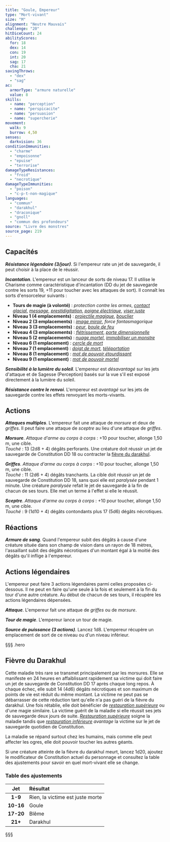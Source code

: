 ```yaml
---
title: "Goule, Empereur"
type: "Mort-vivant"
size: "M"
alignment: "Neutre Mauvais"
challenge: "20"
hitDiceCount: 24
abilityScores:
  for: 18
  dex: 14
  con: 19
  int: 20
  sag: 17
  cha: 21
savingThrows:
  - "dex"
  - "sag"
ac:
  armorType: "armure naturelle"
  value: 8
skills:
  - name: "perception"
  - name: "perspicacite"
  - name: "persuasion"
  - name: "supercherie"
movement:
  walk: 9
  burrow: 4,50
senses:
  darkvision: 36
conditionImmunities:
  - "charme"
  - "empoisonne"
  - "epuise"
  - "terrorise"
damageTypeResistances:
  - "froid"
  - "necrotique"
damageTypeImmunities:
  - "poison"
  - "c-p-t-non-magique"
languages:
  - "commun"
  - "darakhul"
  - "draconique"
  - "gnoll"
  - "commun des profondeurs"
source: "Livre des monstres"
source_page: 219
---
```

## Capacités
_**Résistance légendaire (3/jour)**_. Si l'empereur rate un jet de sauvegarde, il peut choisir à la place de le réussir.

_**Incantation**_. L'empereur est un lanceur de sorts de niveau 17. Il utilise le Charisme comme caractéristique d'incantation (DD du jet de sauvegarde contre les sorts 19, +11 pour toucher avec les attaques de sort). Il connaît les sorts d'ensorceleur suivants :
* **Tours de magie (à volonté)** : _protection contre les armes_, [_contact glacial_](/grimoire/contact-glacial/), [_message_](/grimoire/message/), [_prestidigitation_](/grimoire/prestidigitation/), [_poigne électrique_](/grimoire/poigne-electrique/), [_viser juste_](/grimoire/viser-juste/)
* **Niveau 1 (4 emplacements)** : [_projectile magique_](/grimoire/projectile-magique/), [_bouclier_](/grimoire/bouclier/)
* **Niveau 2 (3 emplacements)** : [_image miroir_](/grimoire/image-miroir/), _force fantasmagorique_
* **Niveau 3 (3 emplacements)** : [_peur_](/grimoire/peur/), [_boule de feu_](/grimoire/boule-de-feu/)
* **Niveau 4 (3 emplacements)** : [_flétrissement_](/grimoire/fletrissement/), [_porte dimensionnelle_](/grimoire/porte-dimensionnelle/)
* **Niveau 5 (2 emplacements)** : [_nuage mortel_](/grimoire/nuage-mortel/), [_immobiliser un monstre_](/grimoire/immobiliser-un-monstre/)
* **Niveau 6 (1 emplacement)** : [_cercle de mort_](/grimoire/cercle-de-mort/)
* **Niveau 7 (1 emplacement)** : [_doigt de mort_](/grimoire/doigt-de-mort/), [_téléportation_](/grimoire/teleportation/)
* **Niveau 8 (1 emplacement)** : [_mot de pouvoir étourdissant_](/grimoire/mot-de-pouvoir-etourdissant/)
* **Niveau 9 (1 emplacement)** : [_mot de pouvoir mortel_](/grimoire/mot-de-pouvoir-mortel/)

_**Sensibilité à la lumière du soleil**_. L'empereur est _désavantagé_ sur les jets d'attaque et de Sagesse (Perception) basés sur la vue s'il est exposé directement à la lumière du soleil.

_**Résistance contre le renvoi**_. L'empereur est _avantagé_ sur les jets de sauvegarde contre les effets renvoyant les morts-vivants.

## Actions
_**Attaques multiples**_. L'empereur fait une attaque de _morsure_ et deux de _griffes_. Il peut faire une attaque de _sceptre_ au lieu d'une attaque de _griffes_.

_**Morsure**_. _Attaque d'arme au corps à corps_ : +10 pour toucher, allonge 1,50 m, une cible.  
_Touché_ : 13 (2d8 + 4) dégâts perforants. Une créature doit réussir un jet de sauvegarde de Constitution DD 18 ou contracter la [fièvre du darakhul](#fievre-du-darakhul).

_**Griffes**_. _Attaque d'arme au corps à corps_ : +10 pour toucher, allonge 1,50 m, une cible.  
_Touché_ : 11 (2d6 + 4) dégâts tranchants. La cible doit réussir un jet de sauvegarde de Constitution DD 18, sans quoi elle est _paralysée_ pendant 1 minute. Une créature _paralysée_ refait le jet de sauvegarde à la fin de chacun de ses tours. Elle met un terme à l'effet si elle le réussit.

_**Sceptre**_. _Attaque d'arme au corps à corps_ : +10 pour toucher, allonge 1,50 m, une cible.  
_Touché_ : 9 (1d10 + 4) dégâts contondants plus 17 (5d6) dégâts nécrotiques.

## Réactions
_**Armure de sang**_. Quand l'empereur subit des dégâts à cause d'une créature située dans son champ de vision dans un rayon de 18 mètres, l'assaillant subit des dégâts nécrotiques d'un montant égal à la moitié des dégâts qu'il inflige à l'empereur.

## Actions légendaires
L'empereur peut faire 3 actions légendaires parmi celles proposées ci-dessous. Il ne peut en faire qu'une seule à la fois et seulement à la fin du tour d'une autre créature. Au début de chacun de ses tours, il récupère les actions légendaires dépensées.

_**Attaque**_. L'empereur fait une attaque de _griffes_ ou de _morsure_.

_**Tour de magie**_. L'empereur lance un tour de magie.

_**Source de puissance (3 actions)**_. Lancez 1d8. L'empereur récupère un emplacement de sort de ce niveau ou d'un niveau inférieur.

§§§ .hero
## Fièvre du Darakhul
Cette maladie très rare se transmet principalement par les morsures. Elle se manifeste en 24 heures en affaiblissant rapidement sa victime qui doit faire un jet de sauvegarde de Constitution DD 17 après chaque long repos. À chaque échec, elle subit 14 (4d6) dégâts nécrotiques et son maximum de points de vie est réduit du même montant. La victime ne peut pas se débarrasser de cette réduction tant qu'elle n'a pas guéri de la fièvre du darakhul. Une fois rétablie, elle doit bénéficier de [_restauration supérieure_](/grimoire/restauration-superieure) ou d'une magie similaire. La victime guérit de la maladie si elle réussit ses jets de sauvegarde deux jours de suite. [_Restauration supérieure_](/grimoire/restauration-superieure) soigne la maladie tandis que [_restauration inférieure_](/grimoire/restauration-inferieure) _avantage_ la victime sur le jet de sauvegarde quotidien de Constitution.

La maladie se répand surtout chez les humains, mais comme elle peut affecter les ogres, elle doit pouvoir toucher les autres géants.

Si une créature atteinte de la fièvre du darakhul meurt, lancez 1d20, ajoutez le modificateur de Constitution actuel du personnage et consultez la table des ajustements pour savoir en quel mort-vivant elle se change.
### Table des ajustements
| **Jet** | **Résultat** |
|:-:|:-|
| **1-9** | Rien, la victime est juste morte |
| **10-16** | Goule |
| **17-20** | Blême |
| **21+** | Darakhul |
§§§
